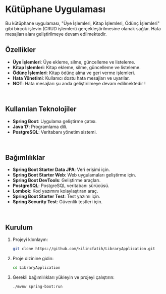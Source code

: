 # Kütüphane Uygulaması

Bu kütüphane uygulaması, "Üye İşlemleri, Kitap İşlemleri, Ödünç İşlemleri" gibi birçok işlevin (CRUD işlemleri) gerçekleştirilmesine olanak sağlar. Hata mesajları alanı geliştirilmeye devam edilmektedir.
</br>

## Özellikler

- **Üye İşlemleri**: Üye ekleme, silme, güncelleme ve listeleme.
- **Kitap İşlemleri**: Kitap ekleme, silme, güncelleme ve listeleme.
- **Ödünç İşlemleri**: Kitap ödünç alma ve geri verme işlemleri.
- **Hata Yönetimi**: Kullanıcı dostu hata mesajları ve uyarılar.
- **NOT**: Hata mesajları şu anda geliştirilmeye devam edilmektedir !
</br>

## Kullanılan Teknolojiler

- **Spring Boot**: Uygulama geliştirme çatısı.
- **Java 17**: Programlama dili.
- **PostgreSQL**: Veritabanı yönetim sistemi.
</br>

## Bağımlılıklar

- **Spring Boot Starter Data JPA**: Veri erişimi için.
- **Spring Boot Starter Web**: Web uygulamaları geliştirme için.
- **Spring Boot DevTools**: Geliştirme araçları.
- **PostgreSQL**: PostgreSQL veritabanı sürücüsü.
- **Lombok**: Kod yazımını kolaylaştıran araç.
- **Spring Boot Starter Test**: Test yazımı için.
- **Spring Security Test**: Güvenlik testleri için.
 </br>

## Kurulum

1. Projeyi klonlayın:
    ```sh
    git clone https://github.com/kilincfatih/LibraryApplication.git
    ```
2. Proje dizinine gidin:
    ```sh
    cd LibraryApplication
    ```
3. Gerekli bağımlılıkları yükleyin ve projeyi çalıştırın:
    ```sh
    ./mvnw spring-boot:run
    ```
